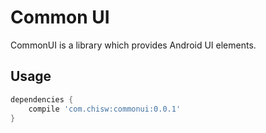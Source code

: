 Common UI
=======
CommonUI is a library which provides Android UI elements. 

Usage
--------

```groovy
dependencies {
    compile 'com.chisw:commonui:0.0.1'
}
```
